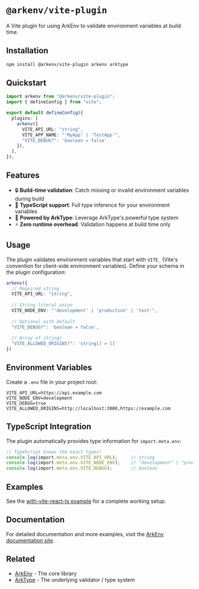 # `@arkenv/vite-plugin`

A Vite plugin for using ArkEnv to validate environment variables at build time.

## Installation

```sh
npm install @arkenv/vite-plugin arkenv arktype
```

## Quickstart

```typescript title="vite.config.ts"
import arkenv from "@arkenv/vite-plugin";
import { defineConfig } from "vite";

export default defineConfig({
  plugins: [
    arkenv({
      VITE_API_URL: "string",
      VITE_APP_NAME: "'MyApp' | 'TestApp'",
      "VITE_DEBUG?": 'boolean = false'
    }),
  ],
});
```

## Features

- 🔒 **Build-time validation**: Catch missing or invalid environment variables during build
- 🚀 **TypeScript support**: Full type inference for your environment variables
- 💪 **Powered by ArkType**: Leverage ArkType's powerful type system
- ⚡ **Zero runtime overhead**: Validation happens at build time only

## Usage

The plugin validates environment variables that start with `VITE_` (Vite's convention for client-side environment variables). Define your schema in the plugin configuration:

```typescript
arkenv({
  // Required string
  VITE_API_URL: "string",
  
  // String literal union
  VITE_NODE_ENV: "'development' | 'production' | 'test'",
  
  // Optional with default
  "VITE_DEBUG?": 'boolean = false',
  
  // Array of strings
  "VITE_ALLOWED_ORIGINS?": 'string[] = []'
})
```

## Environment Variables

Create a `.env` file in your project root:

```dotenv title=".env"
VITE_API_URL=https://api.example.com
VITE_NODE_ENV=development
VITE_DEBUG=true
VITE_ALLOWED_ORIGINS=http://localhost:3000,https://example.com
```

## TypeScript Integration

The plugin automatically provides type information for `import.meta.env`:

```typescript
// TypeScript knows the exact types!
console.log(import.meta.env.VITE_API_URL);     // string
console.log(import.meta.env.VITE_NODE_ENV);    // "development" | "production" | "test"
console.log(import.meta.env.VITE_DEBUG);       // boolean
```

## Examples

See the [with-vite-react-ts example](https://github.com/yamcodes/arkenv/tree/main/examples/with-vite-react-ts) for a complete working setup.

## Documentation

For detailed documentation and more examples, visit the [ArkEnv documentation site](https://arkenv.js.org/docs).

## Related

- [ArkEnv](https://github.com/yamcodes/arkenv) - The core library
- [ArkType](https://arktype.io/) - The underlying validator / type system
